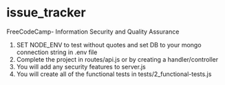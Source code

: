 # issue_tracker
FreeCodeCamp- Information Security and Quality Assurance

  1.  SET NODE_ENV to test without quotes and set DB to your mongo connection string in .env file
  2.  Complete the project in routes/api.js or by creating a handler/controller
  3.  You will add any security features to server.js
  4.  You will create all of the functional tests in tests/2_functional-tests.js


